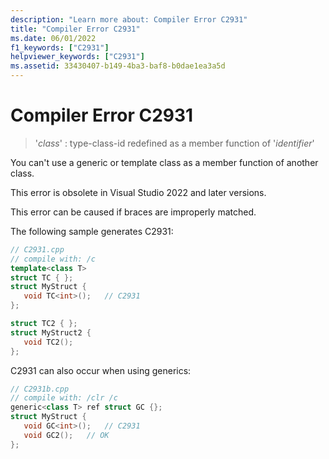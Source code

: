 ```yaml
---
description: "Learn more about: Compiler Error C2931"
title: "Compiler Error C2931"
ms.date: 06/01/2022
f1_keywords: ["C2931"]
helpviewer_keywords: ["C2931"]
ms.assetid: 33430407-b149-4ba3-baf8-b0dae1ea3a5d
---
```

# Compiler Error C2931

> '*class*' : type-class-id redefined as a member function of '*identifier*'

You can't use a generic or template class as a member function of another class.

This error is obsolete in Visual Studio 2022 and later versions.

This error can be caused if braces are improperly matched.

The following sample generates C2931:

```cpp
// C2931.cpp
// compile with: /c
template<class T>
struct TC { };
struct MyStruct {
   void TC<int>();   // C2931
};

struct TC2 { };
struct MyStruct2 {
   void TC2();
};
```

C2931 can also occur when using generics:

```cpp
// C2931b.cpp
// compile with: /clr /c
generic<class T> ref struct GC {};
struct MyStruct {
   void GC<int>();   // C2931
   void GC2();   // OK
};
```
